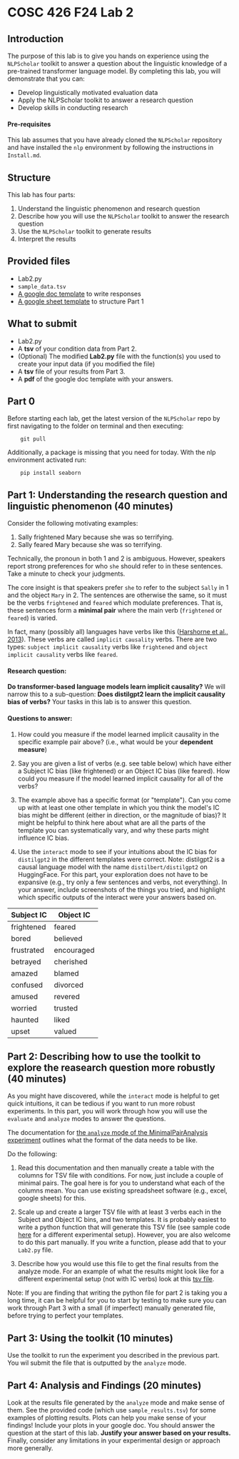 # COSC 426 F24 Lab 2

## Introduction

The purpose of this lab is to give you hands on experience using the
`NLPScholar` toolkit to answer a question about the linguistic knowledge of a
pre-trained transformer language model. By completing this lab, you will
demonstrate that you can: 

- Develop linguistically motivated evaluation data 
- Apply the NLPScholar toolkit to answer a research question 
- Develop skills in conducting research 

#### Pre-requisites

This lab assumes that you have already cloned the `NLPScholar` repository and
have installed the `nlp` environment by following the instructions in
`Install.md`. 

## Structure

This lab has four parts: 

1. Understand the linguistic phenomenon and research question
2. Describe how you will use the `NLPScholar` toolkit to answer the research question
3. Use the `NLPScholar` toolkit to generate results 
4. Interpret the results 

## Provided files

-  Lab2.py
- `sample_data.tsv`
- [A google doc
  template](https://docs.google.com/document/d/1kBff1UjvVXto0X-gH4Icb3MbB9zhND0PRCj-c1nz6m4/edit?usp=sharing)
    to write responses
- [A google sheet template](https://docs.google.com/spreadsheets/d/1s_1Fr44kCERzN-c5hK0KnaD8wkTWdPn7Bm0HF03LDuA/edit?usp=sharing)
    to structure Part 1

## What to submit
- Lab2.py
- A **tsv** of your condition data from Part 2.
- (Optional) The modified **Lab2.py** file with the function(s) you used to create your input data (if you modified the file)
- A **tsv** file of your results from Part 3. 
- A **pdf** of the google doc template with your answers.

## Part 0

Before starting each lab, get the latest version of the `NLPScholar` repo by
first navigating to the folder on terminal and then executing: 

        git pull

Additionally, a package is missing that you need for today. With the nlp
environment activated run: 

        pip install seaborn

## Part 1: Understanding the research question and linguistic phenomenon (40 minutes)

Consider the following motivating examples: 

1. Sally frightened Mary because she was so terrifying. 
2. Sally feared Mary because she was so terrifying. 

Technically, the pronoun in both 1 and 2 is ambiguous. However, speakers report
strong preferences for who `she` should refer to in these sentences. Take a
minute to check your judgments. 

The core insight is that speakers prefer `she` to refer to the subject `Sally`
in 1 and the object `Mary` in 2. The sentences are otherwise the same, so it
must be the verbs `frightened` and `feared` which modulate preferences. That is,
these sentences form a **minimal pair** where the main verb (`frightened` or
`feared`) is varied. 

In fact, many (possibly all) languages have verbs like this ([Harshorne et al.,
2013](https://doi.org/10.1027/1618-3169/a000187)). These verbs are called
`implicit causality` verbs. There are two types: `subject implicit causality`
verbs like `frightened` and `object implicit causality` verbs like `feared`.

#### Research question: 
**Do transformer-based language models learn
implicit causality?** We will narrow this to a sub-question: **Does distilgpt2
learn the implicit causality bias of verbs?** Your tasks in this lab is to
answer this question. 

#### Questions to answer: 

1. How could you measure if the model learned implicit causality in the specific example pair above? (i.e., what would be your **dependent measure**)

2. Say you are given a list of verbs (e.g. see table below) which have either a Subject IC bias (like frightened) or an Object IC bias (like feared). How could you measure if the model learned implicit causality for all of the verbs? 

3. The example above has a specific format (or "template"). Can you come up with at least one other template in which you think the model's IC bias might be different (either in direction, or the magnitude of bias)? It might be helpful to think here about what are all the parts of the template you can systematically vary, and why these parts might influence IC bias. 

4. Use the `interact` mode to see if your intuitions about the IC bias for `distilgpt2` in the different templates were correct. Note: distilgpt2 is a causal language model with the name `distilbert/distilgpt2` on HuggingFace. For this part, your exploration does not have to be expansive (e.g., try only a few sentences and verbs, not everything). In your answer, include screenshots of the things you tried, and highlight which specific outputs of the interact were your answers based on. 


| Subject IC | Object IC | 
| ---------  | --------  | 
| frightened | feared |
| bored      | believed  | 
| frustrated | encouraged | 
| betrayed   | cherished | 
| amazed     | blamed   | 
| confused   | divorced | 
| amused     | revered  | 
| worried    | trusted | 
| haunted    | liked  | 
| upset      | valued | 


## Part 2: Describing how to use the toolkit to explore the reasearch question more robustly (40 minutes)

As you might have discovered, while the `interact` mode is helpful to get quick intuitions, it can be tedious if you want to run more robust experiments. In this part, you will work through how you will use the `evaluate` and `analyze` modes to answer the questions. 

The documentation for [the `analyze` mode of the MinimalPairAnalysis experiment](https://github.com/forrestdavis/NLPScholar/blob/main/src/analysis/MinimalPairAnalysis.md) outlines what the format of the data needs to be like. 

Do the following: 

1. Read this documentation and then manually create a table with the columns for TSV file with conditions. For now, just include a couple of minimal pairs. The goal here is for you to understand what each of the columns mean. You can use existing spreadsheet software (e.g., excel, google sheets) for this. 

2. Scale up and create a larger TSV file with at least 3 verbs each in the Subject and Object IC bins, and two templates. It is probably easiest to write a python function that will generate this TSV file (see sample code [here](https://github.com/forrestdavis/NLPScholar/blob/main/results/minimal_pairs.tsv) for a different experimental setup). However, you are also welcome to do this part manually. If you write a function, please add that to your `Lab2.py` file. 

3. Describe how you would use this file to get the final results from the analyze mode. For an example of what the results might look like for a different experimental setup (not with IC verbs) look at this [tsv file](https://github.com/forrestdavis/NLPScholar/blob/main/results/minimal_pairs.tsv).

Note: If you are finding that writing the python file for part 2 is taking you a long time, it can be helpful for you to start by testing to make sure you can work through Part 3 with a small (if imperfect) manually generated file, before trying to perfect your templates. 

## Part 3: Using the toolkit (10 minutes)

Use the toolkit to run the experiment you described in the previous part. You wil submit the file that is outputted by the `analyze` mode. 


## Part 4: Analysis and Findings (20 minutes)

Look at the results file generated by the `analyze` mode and make sense of them. See the
provided code (which use `sample_results.tsv`) for some examples of plotting
results. Plots can help you make sense of your findings! Include your plots in
your google doc. You should answer the question at the start of this lab.
**Justify your answer based on your results.** Finally, consider any limitations
in your experimental design or approach more generally. 


